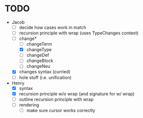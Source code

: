 # TODO

- Jacob
  - [ ] decide how cases work in match
  - [ ] recursion principle with wrap (uses TypeChanges context)
  - [ ] change\*
    - [ ] changeTerm
    - [x] changeType
    - [ ] changeDef
    - [ ] changeBlock
    - [ ] changeNeu
  - [x] changes syntax (curried)
  - [ ] hole stuff (i.e. unification)
- Henry
  - [x] syntax
  - [x] recursion principle w/o wrap (and signature for w/ wrap)
  - [ ] outline recursion principle with wrap
  - [ ] rendering
    - [ ] make sure cursor works correctly
